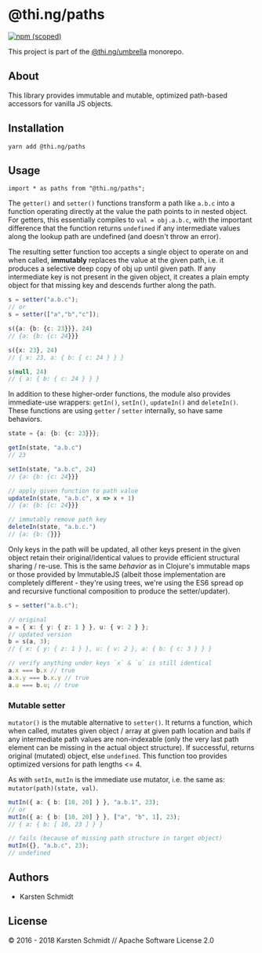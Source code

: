 # @thi.ng/paths

[![npm (scoped)](https://img.shields.io/npm/v/@thi.ng/paths.svg)](https://www.npmjs.com/package/@thi.ng/paths)

This project is part of the
[@thi.ng/umbrella](https://github.com/thi-ng/umbrella/) monorepo.

## About

This library provides immutable and mutable, optimized path-based
accessors for vanilla JS objects.

## Installation

```
yarn add @thi.ng/paths
```

## Usage

```
import * as paths from "@thi.ng/paths";
```

The `getter()` and `setter()` functions transform a path like `a.b.c`
into a function operating directly at the value the path points to in
nested object. For getters, this essentially compiles to `val =
obj.a.b.c`, with the important difference that the function returns
`undefined` if any intermediate values along the lookup path are
undefined (and doesn't throw an error).

The resulting setter function too accepts a single object to operate on
and when called, **immutably** replaces the value at the given path,
i.e. it produces a selective deep copy of obj up until given path. If
any intermediate key is not present in the given object, it creates a
plain empty object for that missing key and descends further along the
path.

```typescript
s = setter("a.b.c");
// or
s = setter(["a","b","c"]);

s({a: {b: {c: 23}}}, 24)
// {a: {b: {c: 24}}}

s({x: 23}, 24)
// { x: 23, a: { b: { c: 24 } } }

s(null, 24)
// { a: { b: { c: 24 } } }
```

In addition to these higher-order functions, the module also provides
immediate-use wrappers: `getIn()`, `setIn()`, `updateIn()` and
`deleteIn()`. These functions are using `getter` / `setter` internally,
so have same behaviors.

```typescript
state = {a: {b: {c: 23}}};

getIn(state, "a.b.c")
// 23

setIn(state, "a.b.c", 24)
// {a: {b: {c: 24}}}

// apply given function to path value
updateIn(state, "a.b.c", x => x + 1)
// {a: {b: {c: 24}}}

// immutably remove path key
deleteIn(state, "a.b.c.")
// {a: {b: {}}}
```

Only keys in the path will be updated, all other keys present in the
given object retain their original/identical values to provide efficient
structural sharing / re-use. This is the same *behavior* as in Clojure's
immutable maps or those provided by ImmutableJS (albeit those
implementation are completely different - they're using trees, we're
using the ES6 spread op and recursive functional composition to produce
the setter/updater).

```typescript
s = setter("a.b.c");

// original
a = { x: { y: { z: 1 } }, u: { v: 2 } };
// updated version
b = s(a, 3);
// { x: { y: { z: 1 } }, u: { v: 2 }, a: { b: { c: 3 } } }

// verify anything under keys `x` & `u` is still identical
a.x === b.x // true
a.x.y === b.x.y // true
a.u === b.u; // true
```

### Mutable setter

`mutator()` is the mutable alternative to `setter()`. It returns a
function, which when called, mutates given object / array at given path
location and bails if any intermediate path values are non-indexable
(only the very last path element can be missing in the actual object
structure). If successful, returns original (mutated) object, else
`undefined`. This function too provides optimized versions for path
lengths <= 4.

As with `setIn`, `mutIn` is the immediate use mutator, i.e. the same as:
`mutator(path)(state, val)`.

```ts
mutIn({ a: { b: [10, 20] } }, "a.b.1", 23);
// or
mutIn({ a: { b: [10, 20] } }, ["a", "b", 1], 23);
// { a: { b: [ 10, 23 ] } }

// fails (because of missing path structure in target object)
mutIn({}, "a.b.c", 23);
// undefined
```

## Authors

- Karsten Schmidt

## License

&copy; 2016 - 2018 Karsten Schmidt // Apache Software License 2.0
